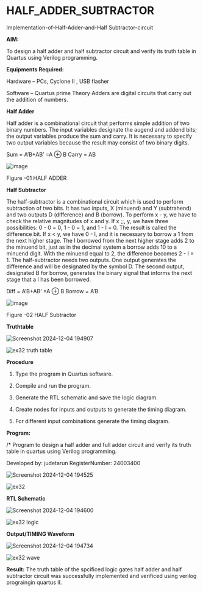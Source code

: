 # HALF_ADDER_SUBTRACTOR

Implementation-of-Half-Adder-and-Half Subtractor-circuit

**AIM:**

To design a half adder and half subtractor circuit and verify its truth table in Quartus using Verilog programming.

**Equipments Required:**

Hardware – PCs, Cyclone II , USB flasher 

Software – Quartus prime Theory Adders are digital circuits that carry out the addition of numbers.

**Half Adder**

Half adder is a combinational circuit that performs simple addition of two binary numbers. The input variables designate the augend and addend bits; the output variables produce the sum and carry. It is necessary to specify two output variables because the result may consist of two binary digits.

Sum = A’B+AB’ =A ⊕ B Carry = AB

![image](https://github.com/naavaneetha/HALF_ADDER_SUBTRACTOR/assets/154305477/bd4a0b2c-cdbc-4184-ab08-81578f121e1f)

Figure -01 HALF ADDER

**Half Subtractor**

The half-subtractor is a combinational circuit which is used to perform subtraction of two bits. It has two inputs, X (minuend) and Y (subtrahend) and two outputs D (difference) and B (borrow). To perform x - y, we have to check the relative magnitudes of x and y. If x ;;, y, we have three possibilities: 0 - 0 = 0, 1 - 0 = 1, and 1 - I = 0. The result is called the difference bit. If x < y, we have 0 - I, and it is necessary to borrow a 1 from the next higher stage. The I borrowed from the next higher stage adds 2 to the minuend bit, just as in the decimal system a borrow adds 10 to a minuend digit. With the minuend equal to 2, the difference becomes 2 - I = 1. The half-subtractor needs two outputs. One output generates the difference and will be designated by the symbol D. The second output, designated B for borrow, generates the binary signal that informs the next stage that a I has been borrowed. 

Diff = A’B+AB’ =A ⊕ B
Borrow = A’B

 ![image](https://github.com/naavaneetha/HALF_ADDER_SUBTRACTOR/assets/154305477/d76b099c-513f-4e7c-843a-e2fd028a531a)

Figure -02 HALF Subtractor

**Truthtable**

![Screenshot 2024-12-04 194907](https://github.com/user-attachments/assets/ca319d71-11b9-4efa-8298-1374cc14fd4c)

![ex32 truth table](https://github.com/user-attachments/assets/ad15f028-e352-4100-8afe-654f822e0740)


**Procedure**

1.	Type the program in Quartus software.

2.	Compile and run the program.

3.	Generate the RTL schematic and save the logic diagram.

4.	Create nodes for inputs and outputs to generate the timing diagram.

5.	For different input combinations generate the timing diagram.


**Program:**

/* Program to design a half adder and full adder circuit and verify its truth table in quartus using Verilog programming.

Developed by: judetarun RegisterNumber: 24003400

![Screenshot 2024-12-04 194525](https://github.com/user-attachments/assets/bd41367b-af2b-4634-be23-bd4b21c646ca)

![ex32](https://github.com/user-attachments/assets/507eef3b-39a6-4f0e-bd85-554a6bec858f)

**RTL Schematic**

![Screenshot 2024-12-04 194600](https://github.com/user-attachments/assets/4df38b76-2945-40e4-9566-da6a0e1c9ef2)

![ex32 logic](https://github.com/user-attachments/assets/a32cbf9b-aaff-4891-843f-d5e0f63992f2)

**Output/TIMING Waveform**

![Screenshot 2024-12-04 194734](https://github.com/user-attachments/assets/3f01a35a-7421-46c8-a33d-f9a5af0a2e0f)

![ex32 wave](https://github.com/user-attachments/assets/5e13b8a7-ef8f-4bbb-89a7-bafe6d341454)

**Result:**
The truth table of the spcificed logic gates half adder and half subtractor circuit was successfully implemented and verificed using verilog prograingin quartus II.
